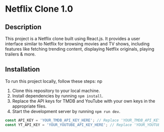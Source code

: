 # Netflix Clone 1.0

## Description
This project is a Netflix clone built using React.js. It provides a user interface similar to Netflix for browsing movies and TV shows, including features like fetching trending content, displaying Netflix originals, playing trailers & more.

## Installation
To run this project locally, follow these steps:
np
1. Clone this repository to your local machine.
2. Install dependencies by running `npm install`.
3. Replace the API keys for TMDB and YouTube with your own keys in the appropriate files.
4. Start the development server by running `npm run dev`.

```javascript
const API_KEY = 'YOUR_TMDB_API_KEY_HERE'; // Replace 'YOUR_TMDB_API_KEY_HERE' with your TMDB API key
const YT_API_KEY = 'YOUR_YOUTUBE_API_KEY_HERE'; // Replace 'YOUR_YOUTUBE_API_KEY_HERE' with your YouTube Data API key
